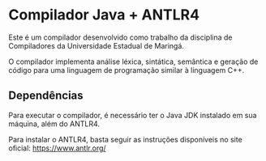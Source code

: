 # Compilador Java + ANTLR4

Este é um compilador desenvolvido como trabalho da disciplina de Compiladores da Universidade Estadual de Maringá.

O compilador implementa análise léxica, sintática, semântica e geração de código para uma linguagem de programação similar à linguagem C++.

## Dependências

Para executar o compilador, é necessário ter o Java JDK instalado em sua máquina, além do ANTLR4.

Para instalar o ANTLR4, basta seguir as instruções disponíveis no site oficial: https://www.antlr.org/
